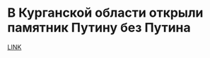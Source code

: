 # В Курганской области открыли памятник Путину без Путина



[LINK](https://varlamov.ru/2944042.html)